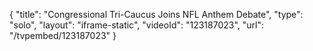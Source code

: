 {
    "title": "Congressional Tri-Caucus Joins NFL Anthem Debate",
    "type": "solo",
    "layout": "iframe-static",
    "videoId": "123187023",
    "url": "\/tvpembed\/123187023"
}